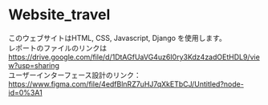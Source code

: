 # Website_travel
このウェブサイトはHTML, CSS, Javascript, Django を使用します。
<br>レポートのファイルのリンクは　https://drive.google.com/file/d/1DtAGfUaVG4uz6I0ry3Kdz4zadOEtHDL9/view?usp=sharing 
<br>ユーザーインターフェース設計のリンク：https://www.figma.com/file/4edfBlnRZ7uHJ7qXkETbCJ/Untitled?node-id=0%3A1
